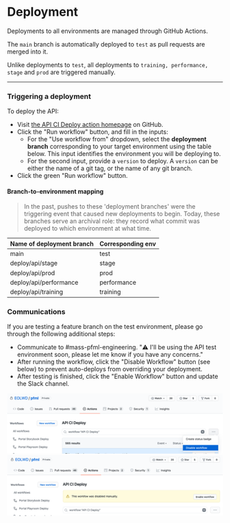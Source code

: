 # Deployment

Deployments to all environments are managed through GitHub Actions.

The `main` branch is automatically deployed to `test` as pull requests are merged into it.

Unlike deployments to `test`, all deployments to `training, performance, stage` and `prod` are triggered manually.

---

### Triggering a deployment

To deploy the API:

- Visit [the API CI Deploy action homepage](https://github.com/EOLWD/pfml/actions?query=workflow%3A%22API+CI+Deploy%22) on GitHub.
- Click the "Run workflow" button, and fill in the inputs:
    - For the "Use workflow from" dropdown, select the **deployment branch** corresponding to your target environment using the table below. This input identifies the environment you will be deploying to.
    - For the second input, provide a `version` to deploy. A `version` can be either the name of a git tag, or the name of any git branch.
- Click the green "Run workflow" button.

#### Branch-to-environment mapping

> In the past, pushes to these 'deployment branches' were the triggering event that caused new deployments to begin.
Today, these branches serve an archival role: they record what commit was deployed to which environment at what time.

| Name of deployment branch | Corresponding env |
| ------------------------- | ----------------- |
| main                      | test              |
| deploy/api/stage          | stage             |
| deploy/api/prod           | prod              |
| deploy/api/performance    | performance       |
| deploy/api/training       | training          |

### Communications

If you are testing a feature branch on the test environment, please go through the following additional steps:

- Communicate to #mass-pfml-engineering. "⚠️ I'll be using the API test environment soon, please let me know if you have any concerns."
- After running the workflow, click the "Disable Workflow" button (see below) to prevent auto-deploys from overriding your deployment.
- After testing is finished, click the "Enable Workflow" button and update the Slack channel.

![](assets/deploys-disable-autodeploy.png)
![](assets/deploys-enable-autodeploy.png)
